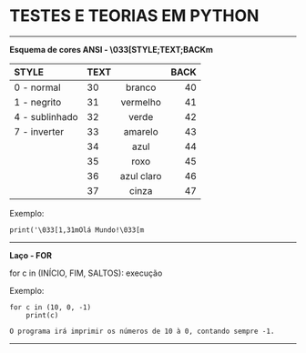 # TESTES E TEORIAS EM PYTHON

------------------------
**Esquema de cores ANSI - \033[STYLE;TEXT;BACKm**

|STYLE          | TEXT |            | BACK 
|:--------------|:-----|:----------:|-----:
|0 - normal     | 30   |   branco   | 40  
|1 - negrito    | 31   |   vermelho | 41  
|4 - sublinhado | 32   |     verde  | 42  
|7 - inverter   | 33   |   amarelo  | 43  
|               | 34   |    azul    | 44  
|               | 35   |    roxo    | 45  
|               | 36   | azul claro | 46  
|               | 37   |   cinza    | 47  

Exemplo:
```
print('\033[1,31mOlá Mundo!\033[m
```
------------------------

**Laço - FOR**

for c in (INÍCIO, FIM, SALTOS):
	execução

Exemplo:
```	
for c in (10, 0, -1)
	print(c)
	
O programa irá imprimir os números de 10 à 0, contando sempre -1.
```	
------------------------


